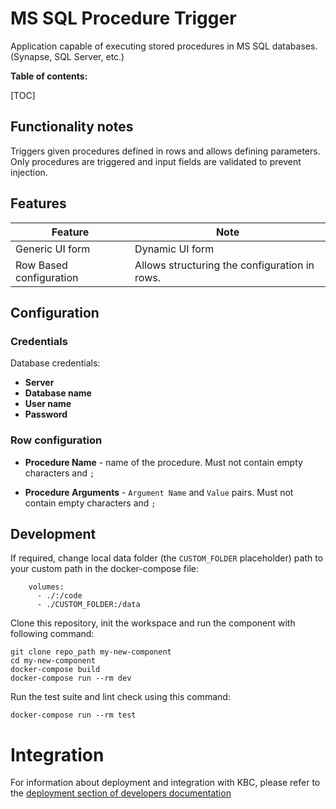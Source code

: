 # MS SQL Procedure Trigger


Application capable of executing stored procedures in MS SQL databases. (Synapse, SQL Server, etc.)

**Table of contents:**

[TOC]

## Functionality notes


Triggers given procedures defined in rows and allows defining parameters. 
Only procedures are triggered and input fields are validated to prevent injection. 


## Features


| **Feature**             | **Note**                                      |
|-------------------------|-----------------------------------------------|
| Generic UI form         | Dynamic UI form                               |
| Row Based configuration | Allows structuring the configuration in rows. |




## Configuration


### Credentials

Database credentials:

- **Server**
- **Database name**
- **User name**
- **Password**


### Row configuration

- **Procedure Name** - name of the procedure. Must not contain empty characters and `;`

- **Procedure Arguments** - `Argument Name` and `Value` pairs. Must not contain empty characters and `;`




Development
-----------

If required, change local data folder (the `CUSTOM_FOLDER` placeholder) path to
your custom path in the docker-compose file:

~~~~~~~~~~~~~~~~~~~~~~~~~~~~~~~~~~~~~~~~~~~~~~~~~~~~~~~~~~~~~~~~~~~~~~~~~~~~~~~~
    volumes:
      - ./:/code
      - ./CUSTOM_FOLDER:/data
~~~~~~~~~~~~~~~~~~~~~~~~~~~~~~~~~~~~~~~~~~~~~~~~~~~~~~~~~~~~~~~~~~~~~~~~~~~~~~~~

Clone this repository, init the workspace and run the component with following
command:

~~~~~~~~~~~~~~~~~~~~~~~~~~~~~~~~~~~~~~~~~~~~~~~~~~~~~~~~~~~~~~~~~~~~~~~~~~~~~~~~
git clone repo_path my-new-component
cd my-new-component
docker-compose build
docker-compose run --rm dev
~~~~~~~~~~~~~~~~~~~~~~~~~~~~~~~~~~~~~~~~~~~~~~~~~~~~~~~~~~~~~~~~~~~~~~~~~~~~~~~~

Run the test suite and lint check using this command:

~~~~~~~~~~~~~~~~~~~~~~~~~~~~~~~~~~~~~~~~~~~~~~~~~~~~~~~~~~~~~~~~~~~~~~~~~~~~~~~~
docker-compose run --rm test
~~~~~~~~~~~~~~~~~~~~~~~~~~~~~~~~~~~~~~~~~~~~~~~~~~~~~~~~~~~~~~~~~~~~~~~~~~~~~~~~

Integration
===========

For information about deployment and integration with KBC, please refer to the
[deployment section of developers
documentation](https://developers.keboola.com/extend/component/deployment/)
